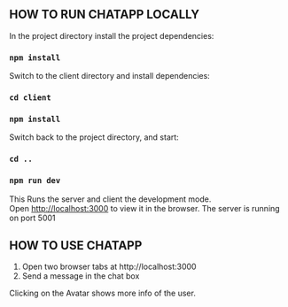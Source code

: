 ## HOW TO RUN CHATAPP LOCALLY

In the project directory install the project dependencies:

### `npm install`

Switch to the client directory and install dependencies:

### `cd client`
### `npm install`

Switch back to the project directory, and start:

### `cd ..`
### `npm run dev`

This Runs the server and client the development mode.<br>
Open [http://localhost:3000](http://localhost:3000) to view it in the browser.
The server is running on port 5001

## HOW TO USE CHATAPP

1) Open two browser tabs at http://localhost:3000
2) Send a message in the chat box

Clicking on the Avatar shows more info of the user.



